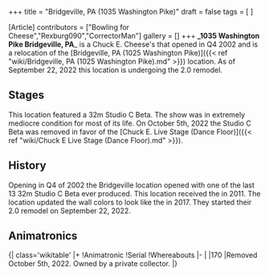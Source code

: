 +++
title = "Bridgeville, PA (1035 Washington Pike)"
draft = false
tags = [ ]

[Article]
contributors = ["Bowling for Cheese","Rexburg090","CorrectorMan"]
gallery = []
+++
**_1035 Washington Pike Bridgeville, PA**_ is a Chuck E. Cheese's that opened in Q4 2002 and is a relocation of the [Bridgeville, PA (1025 Washington Pike)]({{< ref "wiki/Bridgeville, PA (1025 Washington Pike).md" >}}) location. As of September 22, 2022 this location is undergoing the 2.0 remodel.


## Stages ##
This location featured a 32m Studio C Beta. The show was in extremely mediocre condition for most of its life. On October 5th, 2022 the Studio C Beta was removed in favor of the [Chuck E. Live Stage (Dance Floor)]({{< ref "wiki/Chuck E Live Stage (Dance Floor).md" >}}).

## History ##
Opening in Q4 of 2002 the Bridgeville location opened with one of the last 13 32m Studio C Beta ever produced. This location received the  in 2011. The location updated the wall colors to look like the  in 2017. They started their 2.0 remodel on September 22, 2022.

## Animatronics ##
{| class='wikitable'
|+
!Animatronic
!Serial
!Whereabouts
|-
|
|170
|Removed October 5th, 2022. Owned by a private collector.
|}